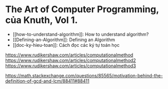 # The Art of Computer Programming,  của Knuth, Vol 1. 

- [[how-to-understand-algorithm]]: How to understand algorithm?
- [[Defining-an-Algorithm]]: Defining an Algorithm
- [[doc-ky-hieu-toan]]: Cách đọc các ký tự toán học


https://www.rudikershaw.com/articles/computationalmethod
https://www.rudikershaw.com/articles/computationalmethod2
https://www.rudikershaw.com/articles/computationalmethod3

https://math.stackexchange.com/questions/85565/motivation-behind-the-definition-of-gcd-and-lcm/88411#88411